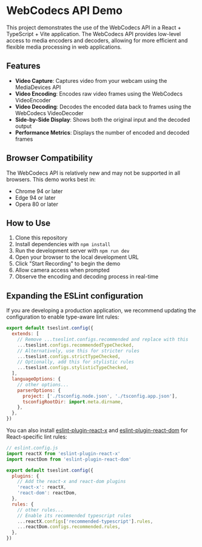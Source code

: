 # WebCodecs API Demo

This project demonstrates the use of the WebCodecs API in a React + TypeScript + Vite application. The WebCodecs API provides low-level access to media encoders and decoders, allowing for more efficient and flexible media processing in web applications.

## Features

- **Video Capture**: Captures video from your webcam using the MediaDevices API
- **Video Encoding**: Encodes raw video frames using the WebCodecs VideoEncoder
- **Video Decoding**: Decodes the encoded data back to frames using the WebCodecs VideoDecoder
- **Side-by-Side Display**: Shows both the original input and the decoded output
- **Performance Metrics**: Displays the number of encoded and decoded frames

## Browser Compatibility

The WebCodecs API is relatively new and may not be supported in all browsers. This demo works best in:

- Chrome 94 or later
- Edge 94 or later
- Opera 80 or later

## How to Use

1. Clone this repository
2. Install dependencies with `npm install`
3. Run the development server with `npm run dev`
4. Open your browser to the local development URL
5. Click "Start Recording" to begin the demo
6. Allow camera access when prompted
7. Observe the encoding and decoding process in real-time

## Expanding the ESLint configuration

If you are developing a production application, we recommend updating the configuration to enable type-aware lint rules:

```js
export default tseslint.config({
  extends: [
    // Remove ...tseslint.configs.recommended and replace with this
    ...tseslint.configs.recommendedTypeChecked,
    // Alternatively, use this for stricter rules
    ...tseslint.configs.strictTypeChecked,
    // Optionally, add this for stylistic rules
    ...tseslint.configs.stylisticTypeChecked,
  ],
  languageOptions: {
    // other options...
    parserOptions: {
      project: ['./tsconfig.node.json', './tsconfig.app.json'],
      tsconfigRootDir: import.meta.dirname,
    },
  },
})
```

You can also install [eslint-plugin-react-x](https://github.com/Rel1cx/eslint-react/tree/main/packages/plugins/eslint-plugin-react-x) and [eslint-plugin-react-dom](https://github.com/Rel1cx/eslint-react/tree/main/packages/plugins/eslint-plugin-react-dom) for React-specific lint rules:

```js
// eslint.config.js
import reactX from 'eslint-plugin-react-x'
import reactDom from 'eslint-plugin-react-dom'

export default tseslint.config({
  plugins: {
    // Add the react-x and react-dom plugins
    'react-x': reactX,
    'react-dom': reactDom,
  },
  rules: {
    // other rules...
    // Enable its recommended typescript rules
    ...reactX.configs['recommended-typescript'].rules,
    ...reactDom.configs.recommended.rules,
  },
})
```
